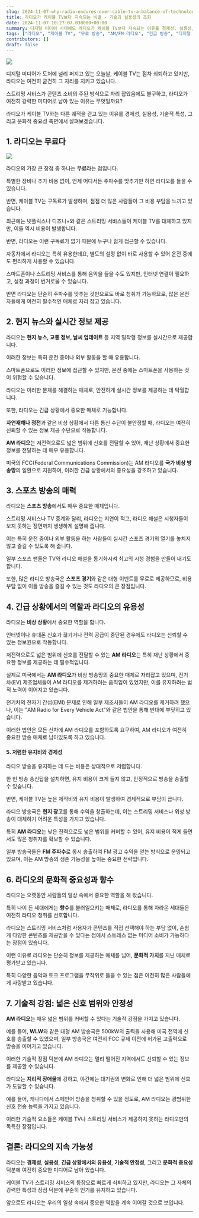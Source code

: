```yaml
---
slug: 2024-11-07-why-radio-endures-over-cable-tv-a-balance-of-technology-and-practicality
title: 라디오가 케이블 TV보다 지속되는 비결 - 기술과 실용성의 조화
date: 2024-11-07 10:27:07.030000+00:00
summary: 디지털 미디어 시대에도 라디오가 케이블 TV보다 지속되는 이유를 경제성, 실용성, 기술적 특성, 그리고 문화적 중요성 측면에서 분석합니다. 스트리밍 서비스가 대세임에도 불구하고 라디오가 여전히 강력한 미디어로 자리 잡고 있는 비결을 알아봅니다.
tags: ["라디오", "케이블 TV", "무료 방송", "AM/FM 라디오", "긴급 방송", "디지털 변환"]
contributors: []
draft: false
---
```


![](https://blogger.googleusercontent.com/img/a/AVvXsEiDD6X9_6rfecYvy2_dTWGpkCCwZ1O6XfpiWuc-9vwRFj2PA03R8mdosMGD5VdkoyVxvFEUXKPizuqpgxr1sxcPuIJvgYYyAlbO8_6M1yu8chc2BJPiSD34Axzf9daOWpUiw7Uw2kql6UppHib4WFAJ61S5XxcG-DU1I90lBakzffRDnZN7N66G1YtCpPY)

디지털 미디어가 도처에 널리 퍼지고 있는 오늘날, 케이블 TV는 점차 쇠퇴하고 있지만, 라디오는 여전히 굳건히 그 자리를 지키고 있습니다.

스트리밍 서비스가 콘텐츠 소비의 주된 방식으로 자리 잡았음에도 불구하고, 라디오가 여전히 강력한 미디어로 남아 있는 이유는 무엇일까요?

라디오가 케이블 TV와는 다른 궤적을 걷고 있는 이유를 경제성, 실용성, 기술적 특성, 그리고 문화적 중요성 측면에서 살펴보겠습니다.

## 1. **라디오는 무료다**

![](https://blogger.googleusercontent.com/img/a/AVvXsEhK0LF0bk5PjkRd0uekxKgNMBepO1takS0dEgtYvs2tvMCUHNNCkcTFXwAtuAKeK_IUkfjmp9mGsZzXEU2oup6ENreWzK_DM4MCGlDk1lwVPh1sMMEWn76ggDGB2fU-ojq5HpYF5cvoGJD6yYoaIxmHYxSEDZqlQluicDpM1qSYwiBoWTmoFlhiLZA0-VI)

라디오의 가장 큰 장점 중 하나는 **무료**라는 점입니다.

특별한 장비나 추가 비용 없이, 언제 어디서든 주파수를 맞추기만 하면 라디오를 들을 수 있습니다.

반면, 케이블 TV는 구독료가 발생하며, 점점 더 많은 사람들이 그 비용 부담을 느끼고 있습니다.

최근에는 넷플릭스나 디즈니+와 같은 스트리밍 서비스들이 케이블 TV를 대체하고 있지만, 이들 역시 비용이 발생합니다.

반면, 라디오는 이런 구독료가 없기 때문에 누구나 쉽게 접근할 수 있습니다.

자동차에서 라디오는 특히 유용한데요, 별도의 설정 없이 바로 사용할 수 있어 운전 중에도 편리하게 사용할 수 있습니다.

스마트폰이나 스트리밍 서비스를 통해 음악을 들을 수도 있지만, 인터넷 연결이 필요하고, 설정 과정이 번거로울 수 있습니다.

반면 라디오는 단순히 주파수를 맞추는 것만으로도 바로 청취가 가능하므로, 많은 운전자들에게 여전히 필수적인 매체로 자리 잡고 있습니다.

## 2. **현지 뉴스와 실시간 정보 제공**

라디오는 **현지 뉴스, 교통 정보, 날씨 업데이트** 등 지역 밀착형 정보를 실시간으로 제공합니다.

이러한 정보는 특히 운전 중이나 외부 활동을 할 때 유용합니다.

스마트폰으로도 이러한 정보에 접근할 수 있지만, 운전 중에는 스마트폰을 사용하는 것이 위험할 수 있습니다.

라디오는 이러한 문제를 해결하는 매체로, 안전하게 실시간 정보를 제공하는 데 탁월합니다.

또한, 라디오는 긴급 상황에서 중요한 매체로 기능합니다.

**자연재해나 정전**과 같은 비상 상황에서 다른 통신 수단이 불안정할 때, 라디오는 여전히 신뢰할 수 있는 정보 제공 수단으로 작동합니다.

**AM 라디오**는 저전력으로도 넓은 범위에 신호를 전달할 수 있어, 재난 상황에서 중요한 정보를 전달하는 데 매우 유용합니다.

미국의 FCC(Federal Communications Commission)는 AM 라디오를 **국가 비상 방송망**의 일환으로 지원하여, 이러한 긴급 상황에서의 중요성을 강조하고 있습니다.

## 3. **스포츠 방송의 매력**

라디오는 **스포츠 방송**에서도 매우 중요한 매체입니다.

스트리밍 서비스나 TV 중계와 달리, 라디오는 지연이 적고, 라디오 해설은 시청자들이 보지 못하는 장면까지 생생하게 설명해 줍니다.

이는 특히 운전 중이나 외부 활동을 하는 사람들이 실시간 스포츠 경기의 열기를 놓치지 않고 즐길 수 있도록 해 줍니다.

일부 스포츠 팬들은 TV와 라디오 해설을 동기화시켜 최고의 시청 경험을 만들어 내기도 합니다.

또한, 많은 라디오 방송국은 **스포츠 경기**와 같은 대형 이벤트를 무료로 제공하므로, 비용 부담 없이 이들 방송을 즐길 수 있는 것도 라디오의 큰 장점입니다.

## 4. **긴급 상황에서의 역할과 라디오의 유용성**

라디오는 **비상 상황**에서 중요한 역할을 합니다.

인터넷이나 휴대폰 신호가 끊기거나 전력 공급이 중단된 경우에도 라디오는 신뢰할 수 있는 정보원으로 작동합니다.

저전력으로도 넓은 범위에 신호를 전달할 수 있는 **AM 라디오**는 특히 재난 상황에서 중요한 정보를 제공하는 데 필수적입니다.

실제로 미국에서는 **AM 라디오**가 비상 방송망의 중요한 매체로 자리잡고 있으며, 전기차(EV) 제조업체들이 AM 라디오를 제거하려는 움직임이 있었지만, 이를 유지하려는 법적 노력이 이어지고 있습니다.

전기차의 전자기 간섭(EMI) 문제로 인해 일부 제조사들이 AM 라디오를 제거하려 했으나, 이는 "AM Radio for Every Vehicle Act"와 같은 법안을 통해 반대에 부딪히고 있습니다.

이러한 법안은 모든 신차에 AM 라디오를 포함하도록 요구하여, AM 라디오가 여전히 중요한 방송 매체로 남아있도록 하고 있습니다.

#### 5. **저렴한 유지비와 경제성**

라디오 방송을 유지하는 데 드는 비용은 상대적으로 저렴합니다.

한 번 방송 송신탑을 설치하면, 유지 비용이 크게 들지 않고, 안정적으로 방송을 송출할 수 있습니다.

반면, 케이블 TV는 높은 제작비와 유지 비용이 발생하여 경제적으로 부담이 큽니다.

라디오 방송국은 **현지 광고**를 통해 수익을 창출하는데, 이는 스트리밍 서비스나 위성 방송이 대체하기 어려운 특성을 가지고 있습니다.

특히 **AM 라디오**는 낮은 전력으로도 넓은 범위를 커버할 수 있어, 유지 비용이 적게 들면서도 많은 청취자를 확보할 수 있습니다.

일부 방송국들은 **FM 주파수**로 동시 송출하여 FM 광고 수익을 얻는 방식으로 운영되고 있으며, 이는 AM 방송의 생존 가능성을 높이는 중요한 전략입니다.

## 6. **라디오의 문화적 중요성과 향수**

라디오는 오랫동안 사람들의 일상 속에서 중요한 역할을 해 왔습니다.

특히 나이 든 세대에게는 **향수**를 불러일으키는 매체로, 라디오를 통해 자라온 세대들은 여전히 라디오 청취를 선호합니다.

라디오는 스트리밍 서비스처럼 사용자가 콘텐츠를 직접 선택해야 하는 부담 없이, 손쉽게 다양한 콘텐츠를 제공받을 수 있다는 점에서 스트레스 없는 미디어 소비가 가능하다는 장점이 있습니다.

이런 이유로 라디오는 단순히 정보를 제공하는 매체를 넘어, **문화적 가치**를 지닌 매체로 평가받고 있습니다.

특히 다양한 음악과 토크 프로그램을 무작위로 들을 수 있는 점은 여전히 많은 사람들에게 사랑받고 있습니다.

## 7. **기술적 강점: 넓은 신호 범위와 안정성**

**AM 라디오**는 매우 넓은 범위를 커버할 수 있다는 기술적 강점을 가지고 있습니다.

예를 들어, **WLW**와 같은 대형 AM 방송국은 500kW의 출력을 사용해 미국 전역에 신호를 송출할 수 있었으며, 일부 방송국은 여전히 FCC 규제 이전에 허가된 고출력으로 방송을 이어가고 있습니다.

이러한 기술적 장점 덕분에 AM 라디오는 멀리 떨어진 지역에서도 신뢰할 수 있는 정보를 제공할 수 있습니다.

라디오는 **지리적 장애물**에 강하고, 야간에는 대기권의 변화로 인해 더 넓은 범위에 신호가 도달할 수 있습니다.

예를 들어, 캐나다에서 스페인어 방송을 청취할 수 있을 정도로, AM 라디오는 광범위한 신호 전송 능력을 가지고 있습니다.

이러한 기술적 요소들은 케이블 TV나 스트리밍 서비스가 제공하지 못하는 라디오만의 독특한 장점입니다.

## 결론: 라디오의 지속 가능성

라디오는 **경제성**, **실용성**, **긴급 상황에서의 유용성**, **기술적 안정성**, 그리고 **문화적 중요성** 덕분에 여전히 중요한 미디어로 남아 있습니다.

케이블 TV가 스트리밍 서비스의 등장으로 빠르게 쇠퇴하고 있지만, 라디오는 그 자체의 강력한 특성과 장점 덕분에 꾸준히 인기를 유지하고 있습니다.

앞으로도 라디오는 우리의 일상 속에서 중요한 역할을 계속 이어갈 것으로 보입니다.

---